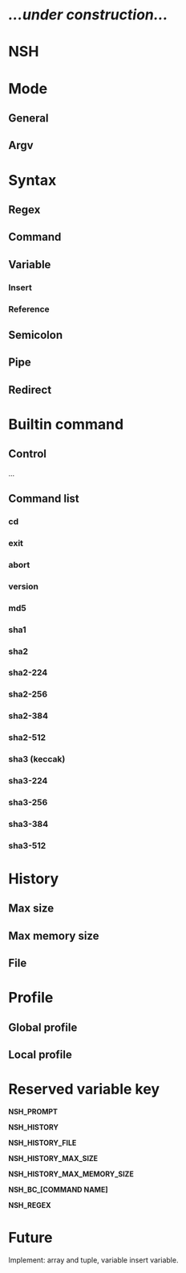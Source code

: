 # *...under construction...*

# NSH

# Mode

## General

## Argv

# Syntax

## Regex

## Command

## Variable

### Insert

### Reference

## Semicolon

## Pipe

## Redirect

# Builtin command

## Control
...

## Command list

### cd

### exit

### abort

### version

### md5

### sha1

### sha2

### sha2-224

### sha2-256

### sha2-384

### sha2-512

### sha3 (keccak)

### sha3-224

### sha3-256

### sha3-384

### sha3-512

# History


## Max size

## Max memory size

## File

# Profile

## Global profile

## Local profile

# Reserved variable key

**NSH_PROMPT**

**NSH_HISTORY**

**NSH_HISTORY_FILE**

**NSH_HISTORY_MAX_SIZE**

**NSH_HISTORY_MAX_MEMORY_SIZE**

**NSH_BC_[COMMAND NAME]**

**NSH_REGEX**

# Future
Implement: array and tuple, variable insert variable.
